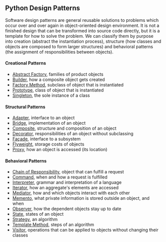 ## Python Design Patterns

Software design patterns are general reusable solutions to problems which occur
over and over again in object-oriented design environment. It is not a finished 
design that can be transformed into source code directly, but it is a template for how
to solve the problem. We can classify them by purpose into creation (abstract 
the instantiation process), structure (how classes and objects are composed to form 
larger structures) and behavioral patterns (the assignment of responsibilities between 
objects).  

#### Creational Patterns 
- [Abstract Factory], families of product objects
- [Builder], how a composite object gets created
- [Factory Method], subclass of object that is instantiated
- [Prototype], class of object that is instantiated
- [Singleton], the sole instance of a class 
#### Structural Patterns
- [Adapter], interface to an object
- [Bridge], implementation of an object 
- [Composite], structure and composition of an object
- [Decorator], responsibilities of an object without subclassing
- [Façade], interface to a subsystem
- [Flyweight], storage costs of objects
- [Proxy], how an object is accessed (its location)
#### Behavioral Patterns
- [Chain of Responsibility], object that can fulfill a request
- [Command], when and how a request is fulfilled
- [Interpreter], grammar and interpretation of a language
- [Iterator], how an aggregate's elements are accessed
- [Mediator], how and which objects interact with each other
- [Memento], what private information is stored outside an object, and when 
- [Observer], how the dependent objects stay up to date
- [State], states of an object
- [Strategy], an algorithm
- [Template Method], steps of an algorithm
- [Visitor], operations that can be applied to objects without changing their classes

[Abstract Factory]: https://github.com/Elfein7Night/CS-Material-And-Snippets/tree/master/Design%20Patterns/python/abstract-factory
[Builder]: https://github.com/Elfein7Night/CS-Material-And-Snippets/tree/master/Design%20Patterns/python/builder
[Factory Method]: https://github.com/Elfein7Night/CS-Material-And-Snippets/tree/master/Design%20Patterns/python/factory-method
[Prototype]: https://github.com/Elfein7Night/CS-Material-And-Snippets/tree/master/Design%20Patterns/python/prototype
[Singleton]: https://github.com/Elfein7Night/CS-Material-And-Snippets/tree/master/Design%20Patterns/python/singleton
[Adapter]: https://github.com/Elfein7Night/CS-Material-And-Snippets/tree/master/Design%20Patterns/python/adapter
[Bridge]: https://github.com/Elfein7Night/CS-Material-And-Snippets/tree/master/Design%20Patterns/python/bridge 
[Composite]: https://github.com/Elfein7Night/CS-Material-And-Snippets/tree/master/Design%20Patterns/python/composite
[Decorator]: https://github.com/Elfein7Night/CS-Material-And-Snippets/tree/master/Design%20Patterns/python/decorator
[Façade]: https://github.com/Elfein7Night/CS-Material-And-Snippets/tree/master/Design%20Patterns/python/facade
[Flyweight]: https://github.com/Elfein7Night/CS-Material-And-Snippets/tree/master/Design%20Patterns/python/flyweight
[Proxy]: https://github.com/Elfein7Night/CS-Material-And-Snippets/tree/master/Design%20Patterns/python/proxy
[Chain of Responsibility]: https://github.com/Elfein7Night/CS-Material-And-Snippets/tree/master/Design%20Patterns/python/chain-of-responsibility
[Command]: https://github.com/Elfein7Night/CS-Material-And-Snippets/tree/master/Design%20Patterns/python/command
[Interpreter]: https://github.com/Elfein7Night/CS-Material-And-Snippets/tree/master/Design%20Patterns/python/interpreter
[Iterator]: https://github.com/Elfein7Night/CS-Material-And-Snippets/tree/master/Design%20Patterns/python/iterator
[Mediator]: https://github.com/Elfein7Night/CS-Material-And-Snippets/tree/master/Design%20Patterns/python/mediator
[Memento]: https://github.com/Elfein7Night/CS-Material-And-Snippets/tree/master/Design%20Patterns/python/memento
[Observer]: https://github.com/Elfein7Night/CS-Material-And-Snippets/tree/master/Design%20Patterns/python/observer
[State]: https://github.com/Elfein7Night/CS-Material-And-Snippets/tree/master/Design%20Patterns/python/state
[Strategy]: https://github.com/Elfein7Night/CS-Material-And-Snippets/tree/master/Design%20Patterns/python/strategy
[Template Method]: https://github.com/Elfein7Night/CS-Material-And-Snippets/tree/master/Design%20Patterns/python/template-method
[Visitor]: https://github.com/Elfein7Night/CS-Material-And-Snippets/tree/master/Design%20Patterns/python/visitor
